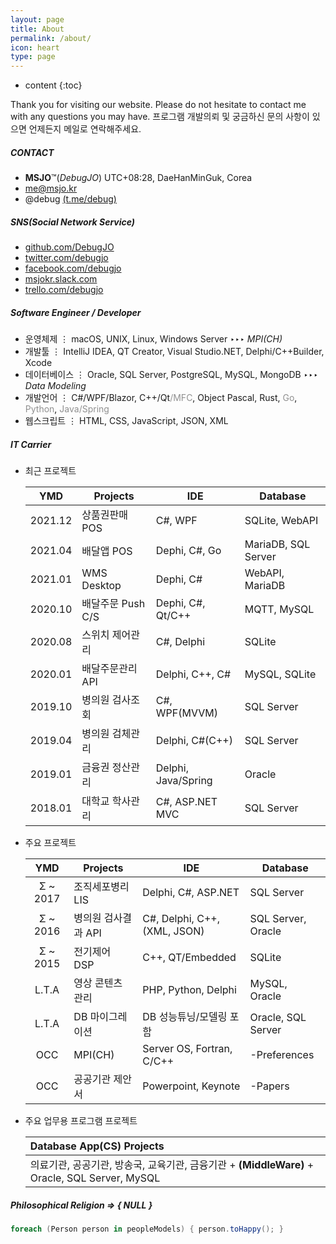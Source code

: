 ```yaml
---
layout: page
title: About
permalink: /about/
icon: heart
type: page
---
```


* content
{:toc}

Thank you for visiting our website. Please do not hesitate to contact me with any questions you may have. 프로그램 개발의뢰 및 궁금하신 문의 사항이 있으면 언제든지 메일로 연락해주세요.

##### CONTACT
* **MSJO**™(*DebugJO*) UTC+08:28, DaeHanMinGuk, Corea
* <i class="fa fa-envelope" aria-hidden="true"></i> me@msjo.kr
* <i class="fa fa-telegram" aria-hidden="true"></i> @debug [(t.me/debug)](https://t.me/debug)

##### SNS(Social Network Service)
* <i class="fa fa-github" aria-hidden="true"></i> [github.com/DebugJO](https://github.com/DebugJO)
* <i class="fa fa-twitter" aria-hidden="true"></i> [twitter.com/debugjo](https://twitter.com/debugjo)
* <i class="fa fa-facebook-official" aria-hidden="true"></i> [facebook.com/debugjo](https://www.facebook.com/debugjo)
* <i class="fa fa-slack" aria-hidden="true"></i> [msjokr.slack.com](https://msjokr.slack.com/)
* <i class="fa fa-trello" aria-hidden="true"></i> [trello.com/debugjo](https://trello.com/debugjo)

##### Software Engineer / Developer
* 운영체제 ⋮ macOS, UNIX, Linux, Windows Server ‣‣‣ *MPI(CH)*
* 개발툴 ⋮ IntelliJ IDEA, QT Creator, Visual Studio.NET, Delphi/C++Builder, Xcode
* 데이터베이스 ⋮ Oracle, SQL Server, PostgreSQL, MySQL, MongoDB ‣‣‣ *Data Modeling*
* 개발언어 ⋮ C#/WPF/Blazor, C++/Qt<font color="#909090">/MFC</font>, Object Pascal, Rust, <font color="#909090">Go</font>, <font color="#909090">Python</font>, <font color="#909090">Java/Spring</font> 
* 웹스크립트 ⋮ HTML, CSS, JavaScript, JSON, XML

##### IT Carrier
* 최근 프로젝트

	| YMD | Projects | IDE | Database |
	| :---: | -------- | --- | -------- |	
	| 2021.12 | 상품권판매 POS | C#, WPF | SQLite, WebAPI |	
	| 2021.04 | 배달앱 POS | Dephi, C#, Go | MariaDB, SQL Server |	
	| 2021.01 | WMS Desktop | Dephi, C# | WebAPI, MariaDB |
	| 2020.10 | 배달주문 Push C/S | Dephi, C#, Qt/C++ | MQTT, MySQL |
	| 2020.08 | 스위치 제어관리 | C#, Delphi | SQLite |	
	| 2020.01 | 배달주문관리 API | Delphi, C++, C# | MySQL, SQLite |
	| 2019.10 | 병의원 검사조회 | C#, WPF(MVVM) | SQL Server |
	| 2019.04 | 병의원 검체관리 | Delphi, C#(C++) | SQL Server |
	| 2019.01 | 금융권 정산관리 | Delphi,  Java/Spring | Oracle |
	| 2018.01 | 대학교 학사관리 | C#, ASP.NET MVC | SQL Server |
	
* 주요 프로젝트

	| YMD | Projects | IDE | Database |
	| :---: | -------- | --- | -------- |
	| Σ ~ 2017 | 조직세포병리 LIS | Delphi, C#, ASP.NET | SQL Server |
	| Σ ~ 2016 | 병의원 검사결과 API | C#, Delphi, C++, (XML, JSON) | SQL Server, Oracle |
	| Σ ~ 2015 | 전기제어 DSP | C++, QT/Embedded | SQLite |
	| L.T.A | 영상 콘텐츠 관리 | PHP, Python, Delphi  | MySQL, Oracle |
	| L.T.A | DB 마이그레이션 | DB 성능튜닝/모델링 포함 | Oracle, SQL Server |
	| OCC | MPI(CH) | Server OS, Fortran, C/C++ | -Preferences |
	| OCC | 공공기관 제안서 | Powerpoint, Keynote | -Papers |
	
* 주요 업무용 프로그램 프로젝트
	
	| Database App(CS) Projects |
	| :-------- |
	| 의료기관, 공공기관, 방송국, 교육기관, 금융기관 + **(MiddleWare)** + Oracle, SQL Server, MySQL |	

##### Philosophical Religion => { NULL }
```cs
foreach (Person person in peopleModels) { person.toHappy(); }
```
